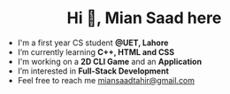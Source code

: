 <h1 align="center"> Hi 👋, Mian Saad here </h1>

* I'm a first year CS student **@UET, Lahore**
* I’m currently learning **C++, HTML and CSS**
* I'm working on a **2D CLI Game** and an **Application**
* I’m interested in **Full-Stack Development**
* Feel free to reach me miansaadtahir@gmail.com
